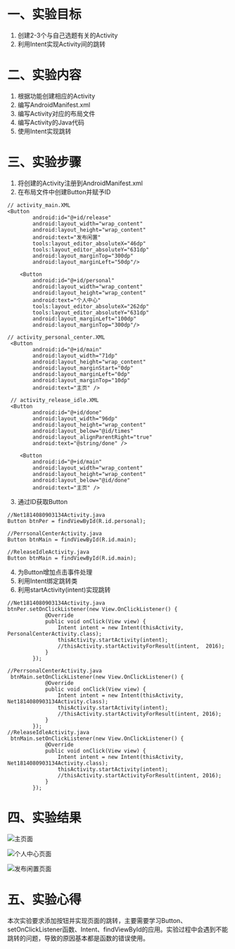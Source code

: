 # 一、实验目标 #

1. 创建2-3个与自己选题有关的Activity
2. 利用Intent实现Activity间的跳转

# 二、实验内容 #

1. 根据功能创建相应的Activity
2. 编写AndroidManifest.xml
3. 编写Activity对应的布局文件
4. 编写Activity的Java代码
5. 使用Intent实现跳转

# 三、实验步骤 #

1. 将创建的Activity注册到AndroidManifest.xml
2. 在布局文件中创建Button并赋予ID
```
// activity_main.XML
<Button
        android:id="@+id/release"
        android:layout_width="wrap_content"
        android:layout_height="wrap_content"
        android:text="发布闲置"
        tools:layout_editor_absoluteX="46dp"
        tools:layout_editor_absoluteY="631dp"
        android:layout_marginTop="300dp"
        android:layout_marginLeft="50dp"/>

    <Button
        android:id="@+id/personal"
        android:layout_width="wrap_content"
        android:layout_height="wrap_content"
        android:text="个人中心"
        tools:layout_editor_absoluteX="262dp"
        tools:layout_editor_absoluteY="631dp"
        android:layout_marginLeft="100dp"
        android:layout_marginTop="300dp"/>
        
// activity_personal_center.XML
 <Button
        android:id="@+id/main"
        android:layout_width="71dp"
        android:layout_height="wrap_content"
        android:layout_marginStart="0dp"
        android:layout_marginLeft="0dp"
        android:layout_marginTop="10dp"
        android:text="主页" />
        
 // activity_release_idle.XML
 <Button
        android:id="@+id/done"
        android:layout_width="96dp"
        android:layout_height="wrap_content"
        android:layout_below="@id/times"
        android:layout_alignParentRight="true"
        android:text="@string/done" />

    <Button
        android:id="@+id/main"
        android:layout_width="wrap_content"
        android:layout_height="wrap_content"
        android:layout_below="@id/done"
        android:text="主页" />
```
3. 通过ID获取Button
```
//Net1814080903134Activity.java
Button btnPer = findViewById(R.id.personal);

//PerrsonalCenterActivity.java
Button btnMain = findViewById(R.id.main);

//ReleaseIdleActivity.java
Button btnMain = findViewById(R.id.main);
```
4. 为Button增加点击事件处理
5. 利用Intent绑定跳转类
6. 利用startActivity(intent)实现跳转
```
//Net1814080903134Activity.java
btnPer.setOnClickListener(new View.OnClickListener() {
            @Override
            public void onClick(View view) {
                Intent intent = new Intent(thisActivity, PersonalCenterActivity.class);
                thisActivity.startActivity(intent);
                //thisActivity.startActivityForResult(intent,  2016);
            }
        });

//PerrsonalCenterActivity.java
 btnMain.setOnClickListener(new View.OnClickListener() {
            @Override
            public void onClick(View view) {
                Intent intent = new Intent(thisActivity, Net1814080903134Activity.class);
                thisActivity.startActivity(intent);
                //thisActivity.startActivityForResult(intent, 2016);
            }
        });
//ReleaseIdleActivity.java
 btnMain.setOnClickListener(new View.OnClickListener() {
            @Override
            public void onClick(View view) {
                Intent intent = new Intent(thisActivity, Net1814080903134Activity.class);
                thisActivity.startActivity(intent);
                //thisActivity.startActivityForResult(intent, 2016);
            }
        });
```


# 四、实验结果 #

![主页面](https://github.com/yyih/android-labs-2020/blob/master/students/net1814080903134/photos/1-%E8%BF%90%E8%A1%8C%E7%BB%93%E6%9E%9C.PNG)

![个人中心页面](https://github.com/yyih/android-labs-2020/blob/master/students/net1814080903134/photos/personal.PNG)

![发布闲置页面](https://github.com/yyih/android-labs-2020/blob/master/students/net1814080903134/photos/release.PNG)

# 五、实验心得 #
本次实验要求添加按钮并实现页面的跳转，主要需要学习Button、setOnClickListener函数、Intent、findViewById的应用。实验过程中会遇到不能跳转的问题，导致的原因基本都是函数的错误使用。
